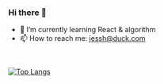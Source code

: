 ### Hi there 👋

<!--
- 🔭 I’m currently working on ...
-->
- 🌱 I’m currently learning React & algorithm
- 📫 How to reach me: jessh@duck.com
<br>

[![Top Langs](https://github-readme-stats.vercel.app/api/top-langs/?username=jessiehu907&layout=compact&show_icons=true&theme=radical&role=OWNER,ORGANIZATION_MEMBER,COLLABORATOR)](https://github.com/anuraghazra/github-readme-stats)
